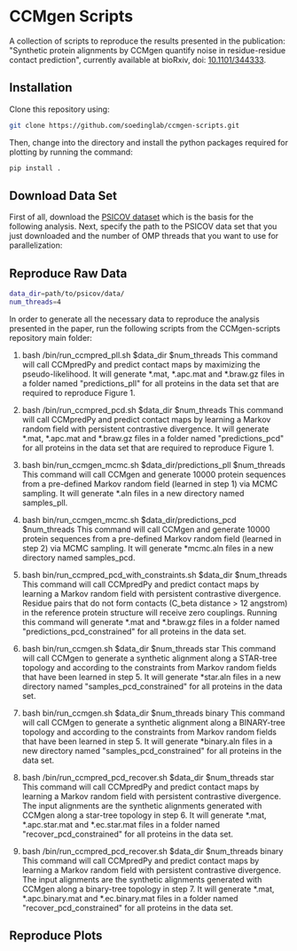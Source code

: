 # CCMgen Scripts

A collection of scripts to reproduce the results presented in the publication: 
"Synthetic protein alignments by CCMgen quantify noise in residue-residue contact prediction", currently available at bioRxiv, doi: [10.1101/344333](https://doi.org/10.1101/344333).


## Installation

Clone this repository using:

```bash
git clone https://github.com/soedinglab/ccmgen-scripts.git
```

Then, change into the directory and install the python packages required for plotting by running the command:

```bash
pip install .
```

## Download Data Set

First of all, download the [PSICOV dataset](http://bioinfadmin.cs.ucl.ac.uk/downloads/PSICOV/suppdata/) which is the basis for the following analysis.
Next, specify the path to the PSICOV data set that you just downloaded and the number of OMP threads that you want to use for parallelization:

## Reproduce Raw Data

```bash
data_dir=path/to/psicov/data/
num_threads=4

```

In order to generate all the necessary data to reproduce the analysis presented in the paper, run the following scripts from the CCMgen-scripts repository main folder:

1. bash /bin/run_ccmpred_pll.sh $data_dir $num_threads
	This command will call CCMpredPy and predict contact maps by maximizing the pseudo-likelihood. 
	It will generate *.mat, *.apc.mat and *.braw.gz files in a folder named "predictions_pll" for all proteins in the data set that are required to reproduce Figure 1.

2. bash /bin/run_ccmpred_pcd.sh $data_dir $num_threads
        This command will call CCMpredPy and predict contact maps by learning a Markov random field with persistent contrastive divergence. 
        It will generate *.mat, *.apc.mat and *.braw.gz files in a folder named "predictions_pcd" for all proteins in the data set that are required to reproduce Figure 1.

3. bash bin/run_ccmgen_mcmc.sh $data_dir/predictions_pll $num_threads
	This command will call CCMgen and generate 10000 protein sequences from a pre-defined Markov random field (learned in step 1) via MCMC sampling.
	It will generate *.aln files in a new directory named samples_pll.

4. bash bin/run_ccmgen_mcmc.sh $data_dir/predictions_pcd $num_threads
        This command will call CCMgen and generate 10000 protein sequences from a pre-defined Markov random field (learned in step 2) via MCMC sampling.
        It will generate *mcmc.aln files in a new directory named samples_pcd.

5. bash bin/run_ccmpred_pcd_with_constraints.sh $data_dir $num_threads
	This command will call CCMpredPy and predict contact maps by learning a Markov random field with persistent contrastive divergence.
	Residue pairs that do not form contacts (C_beta distance > 12 angstrom) in the reference protein structure will receive zero couplings. 
	Running this command will generate *.mat and *.braw.gz files in a folder named "predictions_pcd_constrained" for all proteins in the data set.

6. bash bin/run_ccmgen.sh $data_dir $num_threads star
	This command will call CCMgen to generate a synthetic alignment along a STAR-tree topology and according to the constraints from Markov random
	fields that have been learned in step 5. 
	It will generate *star.aln files in a new directory named "samples_pcd_constrained" for all proteins in the data set.

7. bash bin/run_ccmgen.sh $data_dir $num_threads binary
        This command will call CCMgen to generate a synthetic alignment along a BINARY-tree topology and according to the constraints from Markov random
        fields that have been learned in step 5.
        It will generate *binary.aln files in a new directory named "samples_pcd_constrained" for all proteins in the data set.
	
8. bash /bin/run_ccmpred_pcd_recover.sh $data_dir $num_threads star
	This command will call CCMpredPy and predict contact maps by learning a Markov random field with persistent contrastive divergence.
	The input alignments are the synthetic alignments generated with CCMgen along a star-tree topology in step 6.
	It will generate *.mat, *.apc.star.mat and *.ec.star.mat files in a folder named "recover_pcd_constrained" for all proteins in the data set.


9. bash /bin/run_ccmpred_pcd_recover.sh $data_dir $num_threads binary
        This command will call CCMpredPy and predict contact maps by learning a Markov random field with persistent contrastive divergence.
        The input alignments are the synthetic alignments generated with CCMgen along a binary-tree topology in step 7.
        It will generate *.mat, *.apc.binary.mat and *.ec.binary.mat files in a folder named "recover_pcd_constrained" for all proteins in the data set.

## Reproduce Plots
